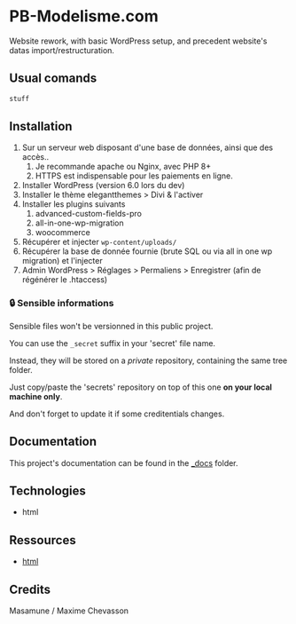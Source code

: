 # PB-Modelisme.com

Website rework, with basic WordPress setup, and precedent website's datas import/restructuration.

## Usual comands

```bash
stuff
```

## Installation

1. Sur un serveur web disposant d'une base de données, ainsi que des accès..
   1. Je recommande apache ou Nginx, avec PHP 8+
   2. HTTPS est indispensable pour les paiements en ligne.
2. Installer WordPress (version 6.0 lors du dev)
3. Installer le thème elegantthemes > Divi & l'activer
4. Installer les plugins suivants
   1. advanced-custom-fields-pro
   2. all-in-one-wp-migration
   3. woocommerce
5. Récupérer et injecter `wp-content/uploads/`
6. Récupérer la base de donnée fournie (brute SQL ou via all in one wp migration) et l'injecter
7. Admin WordPress > Réglages > Permaliens > Enregistrer (afin de régénérer le .htaccess)

### 🔒️ Sensible informations

Sensible files won't be versionned in this public project.

You can use the `_secret` suffix in your 'secret' file name.

Instead, they will be stored on a *private* repository, containing the same tree folder.

Just copy/paste the 'secrets' repository on top of this one **on your local machine only**.

And don't forget to update it if some creditentials changes.

## Documentation

This project's documentation can be found in the [_docs](./_docs/) folder.

## Technologies

- html

## Ressources

- [html](https://developer.mozilla.org/fr/docs/Web/HTML)

## Credits

Masamune / Maxime Chevasson
